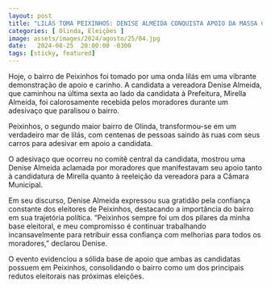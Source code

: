 ```yaml
---
layout: post
title: "LILÁS TOMA PEIXINHOS: DENISE ALMEIDA CONQUISTA APOIO DA MASSA COM GRANDE ADESIVAÇO"
categories: [ Olinda, Eleições ]
image: assets/images/2024/agosto/25/04.jpg
date:   2024-08-25  20:00:00 -0300
tags: [sticky, featured]
---
```

Hoje, o bairro de Peixinhos foi tomado por uma onda lilás em uma vibrante demonstração de apoio e carinho. A candidata a vereadora Denise Almeida, que caminhou na última sexta ao lado da candidata à Prefeitura, Mirella Almeida, foi calorosamente recebida pelos moradores durante um adesivaço que paralisou o bairro.

Peixinhos, o segundo maior bairro de Olinda, transformou-se em um verdadeiro mar de lilás, com centenas de pessoas saindo às ruas com seus carros para adesivar em apoio a candidata.

O adesivaço que ocorreu no comitê central da candidata, mostrou uma Denise Almeida aclamada por moradores que manifestavam seu apoio tanto à candidatura de Mirella quanto à reeleição da vereadora para a Câmara Municipal.

Em seu discurso, Denise Almeida expressou sua gratidão pela confiança constante dos eleitores de Peixinhos, destacando a importância do bairro em sua trajetória política. “Peixinhos sempre foi um dos pilares da minha base eleitoral, e meu compromisso é continuar trabalhando incansavelmente para retribuir essa confiança com melhorias para todos os moradores,” declarou Denise.

O evento evidenciou a sólida base de apoio que ambas as candidatas possuem em Peixinhos, consolidando o bairro como um dos principais redutos eleitorais nas próximas eleições.